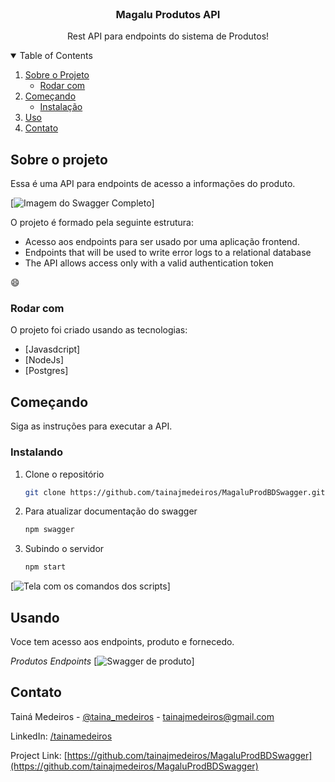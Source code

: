 <!-- PROJECT LOGO -->
<br />
<p align="center">
  <h3 align="center">Magalu Produtos API</h3>

  <p align="center">
    Rest API para endpoints do sistema de Produtos!
    <br />
  </p>
</p>



<!-- TABLE OF CONTENTS -->
<details open="open">
  <summary>Table of Contents</summary>
  <ol>
    <li>
      <a href="#about-the-project">Sobre o Projeto</a>
      <ul>
        <li><a href="#built-with">Rodar com</a></li>
      </ul>
    </li>
    <li>
      <a href="#getting-started">Começando</a>
      <ul>
        <li><a href="#installation">Instalação</a></li>
      </ul>
    </li>
    <li><a href="#usage">Uso</a></li>
    <li><a href="#contact">Contato</a></li>
  </ol>
</details>



<!-- ABOUT THE PROJECT -->
## Sobre o projeto

Essa é uma API para endpoints de acesso a informações do produto. 

[![Imagem do Swagger Completo][swagger-completo]]


O projeto é formado pela seguinte estrutura:
* Acesso aos endpoints para ser usado por uma aplicação frontend.
* Endpoints that will be used to write error logs to a relational database
* The API allows access only with a valid authentication token 

:smile:

### Rodar com

O projeto foi criado usando as tecnologias:
* [Javasdcript]
* [NodeJs]
* [Postgres]


<!-- GETTING STARTED -->
## Começando

Siga as instruções para executar a API.

### Instalando

1. Clone o repositório
   ```sh
   git clone https://github.com/tainajmedeiros/MagaluProdBDSwagger.git
   ```
2. Para atualizar documentação do swagger
   ```sh
   npm swagger
   ```
3. Subindo o servidor
   ```sh
   npm start
   ```

[![Tela com os comandos dos scripts][imagem-script]]


<!-- USAGE EXAMPLES -->
## Usando

Voce tem acesso aos endpoints, produto e fornecedo.

_Produtos Endpoints_
[![Swagger de produto][swagger-endpoint-produto]]

<!-- CONTACT -->
## Contato

Tainá Medeiros - [@taina_medeiros](https://twitter.com/taina_medeiros) - tainajmedeiros@gmail.com

LinkedIn: [/tainamedeiros](https://www.linkedin.com/in/tainamedeiros)

Project Link: [https://github.com/tainajmedeiros/MagaluProdBDSwagger](https://github.com/tainajmedeiros/MagaluProdBDSwagger)



<!-- MARKDOWN LINKS & IMAGES -->
[swagger-completo]: images/swagger-completo.png
[imagem-script]: images/imagem-scripts.png
[swagger-endpoint-produto]: images/swagger-endpoint-produto.png
